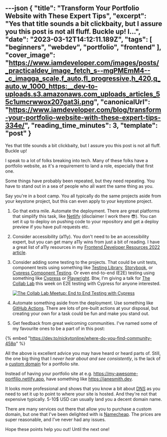---json
{
  "title": "Transform Your Portfolio Website with These Expert Tips",
  "excerpt": "Yes that title sounds a bit clickbaity, but I assure you this post is not all fluff. Buckle up!  I...",
  "date": "2023-03-12T14:12:11.189Z",
  "tags": [
    "beginners",
    "webdev",
    "portfolio",
    "frontend"
  ],
  "cover_image": "https://www.iamdeveloper.com/images/posts/_practicaldev_image_fetch_s--mgPMEmM4--_c_imagga_scale,f_auto,fl_progressive,h_420,q_auto,w_1000_https:__dev-to-uploads.s3.amazonaws.com_uploads_articles_55c1umcrwwox207gat3i.png",
  "canonicalUrl": "https://www.iamdeveloper.com/blog/transform-your-portfolio-website-with-these-expert-tips-334e/",
  "reading_time_minutes": 3,
  "template": "post"
}
---

Yes that title sounds a bit clickbaity, but I assure you this post is not all fluff. Buckle up!

I speak to a lot of folks breaking into tech. Many of these folks have a portfolio website, as it's a requirement to land a role, especially that first one.

Some things have probably been repeated, but they need repeating. You have to stand out in a sea of people who all want the same thing as you.

Say you're in a boot camp. You all typically do the same projects aside from your keystone project, but this can even apply to your keystone project.

1. Go that extra mile. Automate the deployment. There are great platforms that simplify this task, like [Netlify](https://www.netlify.com/) (disclaimer I work there 😎). You can set it up to deploy on pushing code to your repository and get a deploy preview if you have pull requests etc.

2. Consider accessibility (a11y). You don't need to be an accessibility expert, but you can get many a11y wins from just a bit of reading. I have a great list of a11y resources in my [Frontend Developer Resources 2022 article](https://www.iamdeveloper.com/blog/frontend-developer-resources-2022-4cp2/#heading-accessibility).

3. Consider adding some testing to the projects. That could be unit tests, component tests using something like [Testing Library](https://testing-library.com/docs/), [Storybook](https://storybook.js.org/), or [Cypress Component Testing](https://docs.cypress.io/guides/component-testing/overview). Or even end-to-end (E2E) testing using something like [Cypress](https://www.cypress.io/) or [Playwright](https://playwright.dev/). Btw, I'm giving a talk for [The Collab Lab](https://dev.to/the-collab-lab) this week on E2E testing with Cypress for anyone interested.

    [![The Collab Lab Meetup: End to End Testing with Cypress](https://www.iamdeveloper.com/images/posts/_uploads_articles_03f2orqojal6ba2fmhlo.png)](https://www.meetup.com/tech-talks-by-the-collab-lab/events/291941066/)

4. Automate something aside from the deployment. Use something like  [GitHub Actions](https://docs.github.com/en/actions). There are lots of pre-built actions at your disposal, but creating your own for a task could be fun and make you stand out.

5. Get feedback from great welcoming communities. I've named some of my favourite ones to be a part of in this post:

{% embed "https://dev.to/nickytonline/where-do-you-find-community-458p" %}

All the above is excellent advice you may have heard or heard parts of. Still, the one big thing that I <em>never hear about and see consistently</em>, is the lack of a [custom domain](https://blog.hubspot.com/website/custom-domains) for a portfolio site.

Instead of having your portfolio site at e.g. https://my-awesome-portfilio.netlify.app, have something like https://janesmith.dev.

It looks more professional and shows that you know a bit about [DNS](https://jvns.ca/blog/2022/04/26/new-zine--how-dns-works-/) as you need to set it up to point to where your site is hosted. And they're not that expensive typically. 5-10$ USD can usually land you a decent domain name.

There are many services out there that allow you to purchase a custom domain, but one that I've been delighted with is [Namecheap](https://www.namecheap.com/). The prices are super reasonable, and I've never had any issues.

Hope these points help you out! Until the next one!
